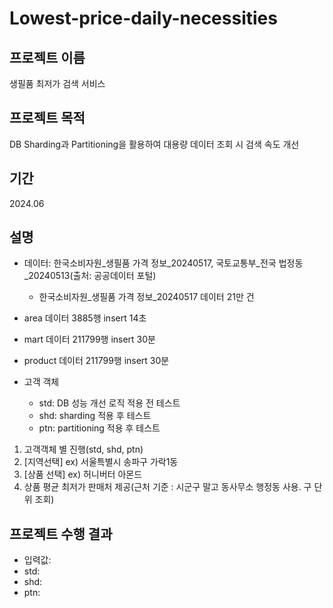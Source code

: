 # Lowest-price-daily-necessities

## 프로젝트 이름
생필품 최저가 검색 서비스

## 프로젝트 목적
DB Sharding과 Partitioning을 활용하여 대용량 데이터 조회 시 검색 속도 개선

## 기간
2024.06

## 설명
- 데이터: 한국소비자원_생필품 가격 정보_20240517, 국토교통부_전국 법정동_20240513(출처: 공공데이터 포털)
  - 한국소비자원_생필품 가격 정보_20240517 데이터 21만 건

- area 데이터 3885행 insert 14초
- mart 데이터 211799행 insert 30분
- product 데이터 211799행 insert 30분

- 고객 객체
  - std: DB 성능 개선 로직 적용 전 테스트
  - shd: sharding 적용 후 테스트
  - ptn: partitioning 적용 후 테스트

1. 고객객체 별 진행(std, shd, ptn)
2. [지역선택] ex) 서울특별시 송파구 가락1동
3. [상품 선택] ex) 허니버터 아몬드
4. 상품 평균 최저가 판매처 제공(근처 기준 : 시군구 말고 동사무소 행정동 사용. 구 단위 조회)

## 프로젝트 수행 결과
- 입력값:
- std: 
- shd: 
- ptn: 
